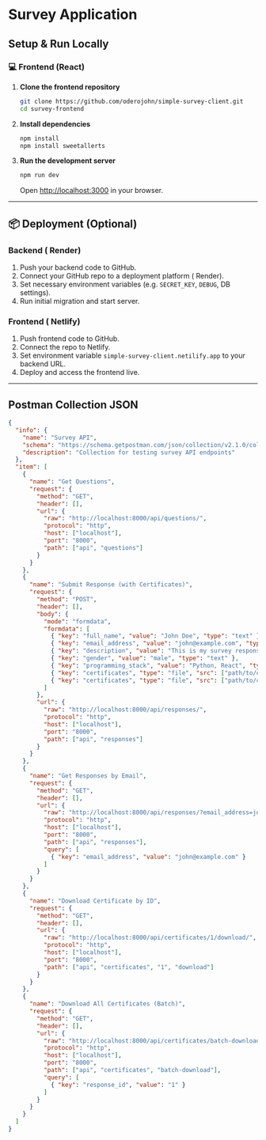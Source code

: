 # Survey Application

##  Setup & Run Locally

### 💻 Frontend (React)

1. **Clone the frontend repository**
   ```bash
   git clone https://github.com/oderojohn/simple-survey-client.git
   cd survey-frontend
   ```

2. **Install dependencies**
   ```bash
   npm install
   npm install sweetallerts
   ```

3. **Run the development server**
   ```bash
   npm run dev
   ```
   Open [http://localhost:3000](http://localhost:3000) in your browser.

---

## 📦 Deployment (Optional)

### Backend ( Render)
1. Push your backend code to GitHub.
2. Connect your GitHub repo to a deployment platform ( Render).
3. Set necessary environment variables (e.g. `SECRET_KEY`, `DEBUG`, DB settings).
4. Run initial migration and start server.

### Frontend ( Netlify)
1. Push frontend code to GitHub.
2. Connect the repo to Netlify.
3. Set environment variable `simple-survey-client.netilify.app` to your backend URL.
4. Deploy and access the frontend live.

---

##  Postman Collection JSON

```json
{
  "info": {
    "name": "Survey API",
    "schema": "https://schema.getpostman.com/json/collection/v2.1.0/collection.json",
    "description": "Collection for testing survey API endpoints"
  },
  "item": [
    {
      "name": "Get Questions",
      "request": {
        "method": "GET",
        "header": [],
        "url": {
          "raw": "http://localhost:8000/api/questions/",
          "protocol": "http",
          "host": ["localhost"],
          "port": "8000",
          "path": ["api", "questions"]
        }
      }
    },
    {
      "name": "Submit Response (with Certificates)",
      "request": {
        "method": "POST",
        "header": [],
        "body": {
          "mode": "formdata",
          "formdata": [
            { "key": "full_name", "value": "John Doe", "type": "text" },
            { "key": "email_address", "value": "john@example.com", "type": "text" },
            { "key": "description", "value": "This is my survey response.", "type": "text" },
            { "key": "gender", "value": "male", "type": "text" },
            { "key": "programming_stack", "value": "Python, React", "type": "text" },
            { "key": "certificates", "type": "file", "src": ["path/to/certificate1.pdf"] },
            { "key": "certificates", "type": "file", "src": ["path/to/certificate2.pdf"] }
          ]
        },
        "url": {
          "raw": "http://localhost:8000/api/responses/",
          "protocol": "http",
          "host": ["localhost"],
          "port": "8000",
          "path": ["api", "responses"]
        }
      }
    },
    {
      "name": "Get Responses by Email",
      "request": {
        "method": "GET",
        "header": [],
        "url": {
          "raw": "http://localhost:8000/api/responses/?email_address=john@example.com",
          "protocol": "http",
          "host": ["localhost"],
          "port": "8000",
          "path": ["api", "responses"],
          "query": [
            { "key": "email_address", "value": "john@example.com" }
          ]
        }
      }
    },
    {
      "name": "Download Certificate by ID",
      "request": {
        "method": "GET",
        "header": [],
        "url": {
          "raw": "http://localhost:8000/api/certificates/1/download/",
          "protocol": "http",
          "host": ["localhost"],
          "port": "8000",
          "path": ["api", "certificates", "1", "download"]
        }
      }
    },
    {
      "name": "Download All Certificates (Batch)",
      "request": {
        "method": "GET",
        "header": [],
        "url": {
          "raw": "http://localhost:8000/api/certificates/batch-download/?response_id=1",
          "protocol": "http",
          "host": ["localhost"],
          "port": "8000",
          "path": ["api", "certificates", "batch-download"],
          "query": [
            { "key": "response_id", "value": "1" }
          ]
        }
      }
    }
  ]
}
```

